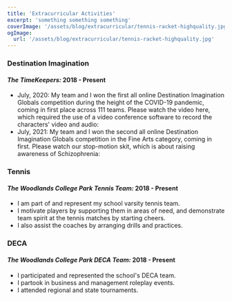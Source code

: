 ```yaml
---
title: 'Extracurricular Activities'
excerpt: 'something something something'
coverImage: '/assets/blog/extracurricular/tennis-racket-highquality.jpg'
ogImage:
  url: '/assets/blog/extracurricular/tennis-racket-highquality.jpg'
---
```



### **Destination Imagination**
#### *The TimeKeepers:* 2018 - Present

  - July, 2020: My team and I won the first all online Destination Imagination Globals competition during the height of the COVID-19 pandemic, coming in first place across 111 teams. Please watch the video here, which required the use of a video conference software to record the characters' video and audio:
  - July, 2021: My team and I won the second all online Destination Imagination Globals competition in the Fine Arts category, coming in first. Please watch our stop-motion skit, which is about raising awareness of Schizophrenia:

### **Tennis**
#### *The Woodlands College Park Tennis Team:* 2018 - Present

  - I am part of and represent my school varsity tennis team.
  - I motivate players by supporting them in areas of need, and demonstrate team spirit at the tennis matches by starting cheers.
  - I also assist the coaches by arranging drills and practices.

### **DECA**
#### *The Woodlands College Park DECA Team:* 2018 - Present

  - I participated and represented the school's DECA team.
  - I partook in business and management roleplay events.
  - I attended regional and state tournaments.
